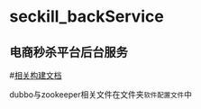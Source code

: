 # seckill_backService
电商秒杀平台后台服务
-------------------
#[相关构建文档](http://www.imooc.com/article/18212)

dubbo与zookeeper相关文件在文件夹`软件配置文件`中
